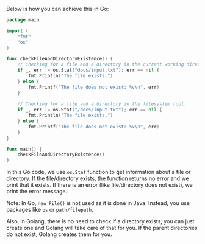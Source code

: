  Below is how you can achieve this in Go:

```go
package main

import (
    "fmt"
    "os"
)

func checkFileAndDirectoryExistence() {
    // Checking for a file and a directory in the current working directory.
    if _, err := os.Stat("docs/input.txt"); err == nil {
        fmt.Println("The file exists.")
    } else {
        fmt.Printf("The file does not exist: %v\n", err)
    }
    
    // Checking for a file and a directory in the filesystem root.
    if _, err := os.Stat("/docs/input.txt"); err == nil {
        fmt.Println("The file exists.")
    } else {
        fmt.Printf("The file does not exist: %v\n", err)
    }
}

func main() {
    checkFileAndDirectoryExistence()
}
```
In this Go code, we use `os.Stat` function to get information about a file or directory. If the file/directory exists, the function returns no error and we print that it exists. If there is an error (like file/directory does not exist), we print the error message.

Note: In Go, `new File()` is not used as it is done in Java. Instead, you use packages like `os` or `path/filepath`. 

Also, in Golang, there is no need to check if a directory exists; you can just create one and Golang will take care of that for you. If the parent directories do not exist, Golang creates them for you.
